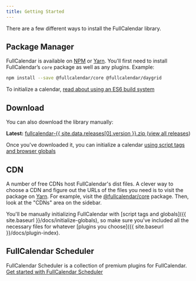 ```yaml
---
title: Getting Started
---
```


There are a few different ways to install the FullCalendar library.


## Package Manager

FullCalendar is available on [NPM](https://www.npmjs.com/) or [Yarn](https://yarnpkg.com/). You'll first need to install FullCalendar’s `core` package as well as any plugins. Example:

```sh
npm install --save @fullcalendar/core @fullcalendar/daygrid
```

To initialize a calendar, <a href='initialize-es6' class='more-link'>read about using an ES6 build system</a>


## Download

You can also download the library manually:

**Latest:** <a href='{{ site.fullcalendar_repo }}/releases/download/v{{ site.data.releases[0].version }}/fullcalendar-{{ site.data.releases[0].version }}.zip' onclick="ga('send', 'pageview', '/downloads/fullcalendar-{{ site.data.releases[0].version }}.zip')">
  fullcalendar-{{ site.data.releases[0].version }}.zip
</a>
(<a href='{{ site.fullcalendar_repo }}/releases'>view all releases</a>)

Once you've downloaded it, you can initialize a calendar <a href='initialize-globals' class='more-link'>using script tags and browser globals</a>



## CDN

A number of free CDNs host FullCalendar's dist files. A clever way to choose a CDN and figure out the URLs of the files you need is to visit the package on [Yarn](https://yarnpkg.com/). For example, visit the [@fullcalendar/core](https://yarnpkg.com/en/package/@fullcalendar/core) package. Then, look at the "CDNs" area on the sidebar.

You'll be manually initializing FullCalendar with [script tags and globals]({{ site.baseurl }}/docs/initialize-globals), so make sure you've included all the necessary files for whatever [plugins you choose]({{ site.baseurl }}/docs/plugin-index).


## FullCalendar Scheduler

FullCalendar Scheduler is a collection of premium plugins for FullCalendar.
<a href='premium' class='more-link'>Get started with FullCalendar Scheduler</a>

